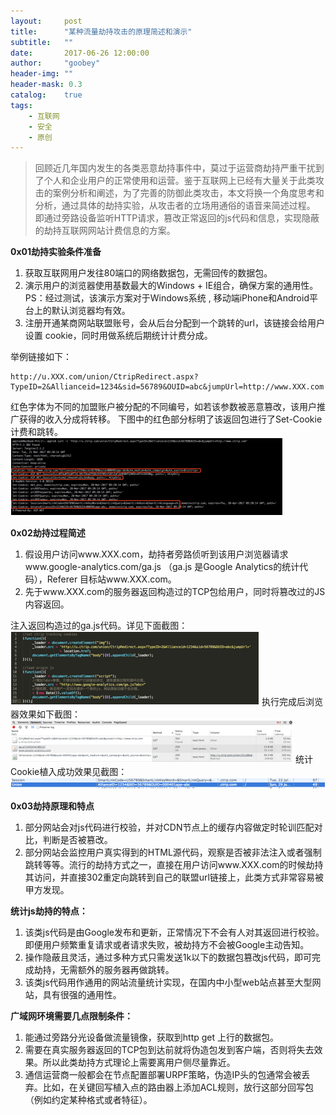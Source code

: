 ```yaml
---
layout:     post
title:      "某种流量劫持攻击的原理简述和演示"
subtitle:   ""
date:       2017-06-26 12:00:00
author:     "goobey"
header-img: ""
header-mask: 0.3
catalog:    true
tags:
    - 互联网
    - 安全
    - 原创
---
```


>回顾近几年国内发生的各类恶意劫持事件中，莫过于运营商劫持严重干扰到了个人和企业用户的正常使用和运营。鉴于互联网上已经有大量关于此类攻击的案例分析和阐述，为了完善的防御此类攻击，本文将换一个角度思考和分析，通过具体的劫持实验，从攻击者的立场用通俗的语音来简述过程。
即通过旁路设备监听HTTP请求，篡改正常返回的js代码和信息，实现隐蔽的劫持互联网网站计费信息的方案。
 
**0x01劫持实验条件准备**

1. 获取互联网用户发往80端口的网络数据包，无需回传的数据包。
2. 演示用户的浏览器使用基数最大的Windows + IE组合，确保方案的通用性。PS：经过测试，该演示方案对于Windows系统 , 移动端iPhone和Android平台上的默认浏览器均有效。
3. 注册开通某商网站联盟账号，会从后台分配到一个跳转的url，该链接会给用户设置 cookie，同时用做系统后期统计计费分成。

举例链接如下：
```
http://u.XXX.com/union/CtripRedirect.aspx?TypeID=2&Allianceid=1234&sid=56789&OUID=abc&jumpUrl=http://www.XXX.com
```
红色字体为不同的加盟账户被分配的不同编号，如若该参数被恶意篡改，该用户推广获得的收入分成将转移。
下图中的红色部分标明了该返回包进行了Set-Cookie计费和跳转。
![](/img/in-post/hijack/1.jpg)
 
**0x02劫持过程简述**

1. 假设用户访问www.XXX.com，劫持者旁路侦听到该用户浏览器请求www.google-analytics.com/ga.js （ga.js 是Google Analytics的统计代码），Referer 目标站www.XXX.com。
2. 先于www.XXX.com的服务器返回构造过的TCP包给用户，同时将篡改过的JS内容返回。

注入返回构造过的ga.js代码。详见下面截图：
![](/img/in-post/hijack/2.jpg)
执行完成后浏览器效果如下截图：
![](/img/in-post/hijack/3.jpg)
统计Cookie植入成功效果见截图：
![](/img/in-post/hijack/4.jpg)
 
**0x03劫持原理和特点**

1. 部分网站会对js代码进行校验，并对CDN节点上的缓存内容做定时轮训匹配对比，判断是否被篡改。
2. 部分网站会监控用户真实得到的HTML源代码，观察是否被非法注入或者强制跳转等等。流行的劫持方式之一，直接在用户访问www.XXX.com的时候劫持其访问，并直接302重定向跳转到自己的联盟url链接上，此类方式非常容易被甲方发现。
 
**统计js劫持的特点：**

1. 该类js代码是由Google发布和更新，正常情况下不会有人对其返回进行校验。即便用户频繁重复请求或者请求失败，被劫持方不会被Google主动告知。
2. 操作隐蔽且灵活，通过多种方式只需发送1k以下的数据包篡改js代码，即可完成劫持，无需额外的服务器再做跳转。
3. 该类js代码用作通用的网站流量统计实现，在国内中小型web站点甚至大型网站，具有很强的通用性。
 
 
**广域网环境需要几点限制条件：**

1. 能通过旁路分光设备做流量镜像，获取到http get 上行的数据包。
2. 需要在真实服务器返回的TCP包到达前就将伪造包发到客户端，否则将失去效果。所以此类劫持方式理论上需要离用户侧尽量靠近。
3. 通信运营商一般都会在节点配置部署URPF策略，伪造IP头的包通常会被丢弃。比如，在关键回写植入点的路由器上添加ACL规则，放行这部分回写包（例如约定某种格式或者特征）。


